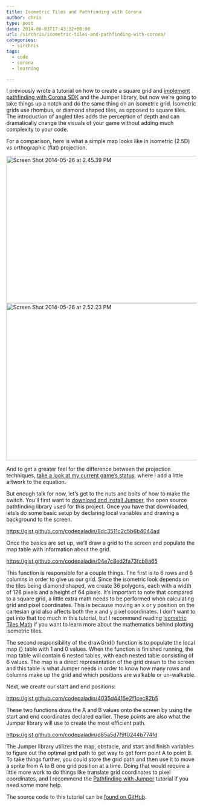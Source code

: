 ```yaml
---
title: Isometric Tiles and Pathfinding with Corona
author: chris
type: post
date: 2014-06-03T17:43:32+00:00
url: /sirchris/isometric-tiles-and-pathfinding-with-corona/
categories:
  - sirchris
tags:
  - code
  - corona
  - learning

---
```

I previously wrote a tutorial on how to create a square grid and [implement pathfinding with Corona SDK][1] and the Jumper library, but now we&#8217;re going to take things up a notch and do the same thing on an isometric grid. Isometric grids use rhombus, or diamond shaped tiles, as opposed to square tiles. The introduction of angled tiles adds the perception of depth and can dramatically change the visuals of your game without adding much complexity to your code.
<!--more-->

For a comparison, here is what a simple map looks like in isometric (2.5D) vs orthographic (flat) projection.

<div class="inlineimg">
  <img src="/wp-content/uploads/2014/05/Screen-Shot-2014-05-26-at-2.45.39-PM.png" alt="Screen Shot 2014-05-26 at 2.45.39 PM" width="787" height="388" class="alignnone size-full wp-image-583"  />
</div>

<div class="inlineimg">
  <img src="/wp-content/uploads/2014/05/Screen-Shot-2014-05-26-at-2.52.23-PM.png" alt="Screen Shot 2014-05-26 at 2.52.23 PM" width="787" height="415" class="alignnone size-full wp-image-584"  />
</div>

And to get a greater feel for the difference between the projection techniques, [take a look at my current game&#8217;s status](), where I add a little artwork to the equation.

But enough talk for now, let&#8217;s get to the nuts and bolts of how to make the switch. You&#8217;ll first want to [download and install Jumper][2], the open source pathfinding library used for this project. Once you have that downloaded, lets&#8217;s do some basic setup by declaring local variables and drawing a background to the screen.

https://gist.github.com/codepaladin/8dc3511c2c5b6b4044ad

Once the basics are set up, we&#8217;ll draw a grid to the screen and populate the map table with information about the grid.

https://gist.github.com/codepaladin/04e7c8ed2fa73fcb8a65

This function is responsible for a couple things. The first is to 6 rows and 6 columns in order to give us our grid. Since the isometric look depends on the tiles being diamond shaped, we create 36 polygons, each with a width of 128 pixels and a height of 64 pixels. It&#8217;s important to note that compared to a square grid, a little extra math needs to be performed when calculating grid and pixel coordinates. This is because moving an x or y position on the cartesian grid also affects both the x and y pixel coordinates. I don&#8217;t want to get into that too much in this tutorial, but I recommend reading [Isometric Tiles Math][3] if you want to learn more about the mathematics behind plotting isometric tiles.

The second responsibility of the drawGrid() function is to populate the local map {} table with 1 and 0 values. When the function is finished running, the map table will contain 6 nested tables, with each nested table consisting of 6 values. The map is a direct representation of the grid drawn to the screen and this table is what Jumper needs in order to know how many rows and columns make up the grid and which positions are walkable or un-walkable.

Next, we create our start and end positions:

https://gist.github.com/codepaladin/4035d4415e2f1cec82b5

These two functions draw the A and B values onto the screen by using the start and end coordinates declared earlier. These points are also what the Jumper library will use to create the most efficient path.

https://gist.github.com/codepaladin/d85a5d7f9f0244b774fd

The Jumper library utilizes the map, obstacle, and start and finish variables to figure out the optimal grid path to get way to get form point A to point B. To take things further, you could store the grid path and then use it to move a sprite from A to B one grid position at a time. Doing that would require a little more work to do things like translate grid coordinates to pixel coordinates, and I recommend the [Pathfinding with Jumper][4] tutorial if you need some more help.

The source code to this tutorial can be [found on GitHub][5].

 [1]: http://battleofbrothers.com/sirchris/pathfinding-in-corona-with-jumper-and-a-star
 [2]: https://github.com/Yonaba/Jumper
 [3]: http://clintbellanger.net/articles/isometric_math/
 [4]: http://masteringcoronasdk.com/jumper-pathfinding-tutorial-a/
 [5]: https://github.com/codepaladin/Jumper-Isometric